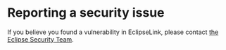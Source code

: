 # Reporting a security issue

If you believe you found a vulnerability in EclipseLink,
please contact [the Eclipse Security Team](https://www.eclipse.org/security/).
